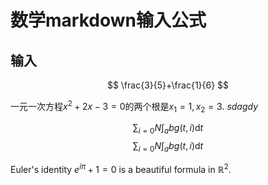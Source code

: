 
# 数学markdown输入公式
## 输入
$$
\frac{3}{5}+\frac{1}{6}
$$

一元一次方程$x^2+2x-3=0$的两个根是$x_1=1,x_2=3$.
$sdagdy$

$$\sum_{i=0}N\int_{a}{b}g(t,i)\text{d}t$$
$$
\sum_{i=0}N\int_{a}{b}g(t,i)\text{d}t
$$

 Euler's identity $e^{i\pi}+1=0$ is a beautiful formula in $\mathbb{R}^2$.